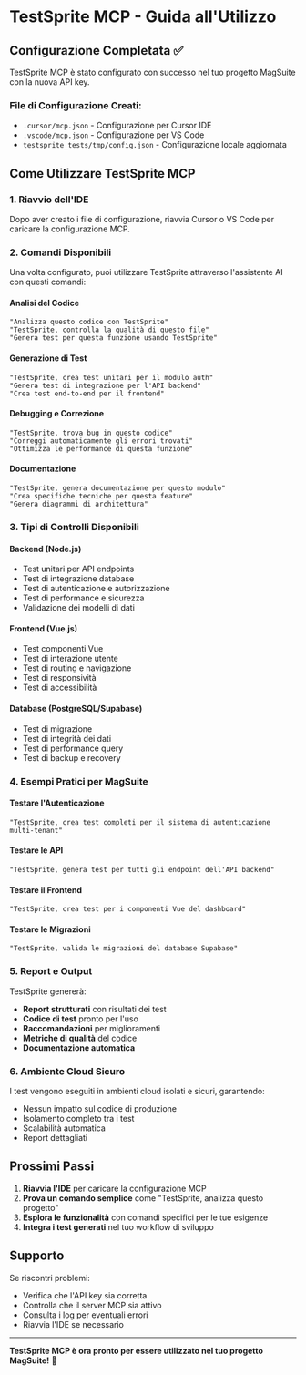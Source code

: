 # TestSprite MCP - Guida all'Utilizzo

## Configurazione Completata ✅

TestSprite MCP è stato configurato con successo nel tuo progetto MagSuite con la nuova API key.

### File di Configurazione Creati:
- `.cursor/mcp.json` - Configurazione per Cursor IDE
- `.vscode/mcp.json` - Configurazione per VS Code
- `testsprite_tests/tmp/config.json` - Configurazione locale aggiornata

## Come Utilizzare TestSprite MCP

### 1. **Riavvio dell'IDE**
Dopo aver creato i file di configurazione, riavvia Cursor o VS Code per caricare la configurazione MCP.

### 2. **Comandi Disponibili**
Una volta configurato, puoi utilizzare TestSprite attraverso l'assistente AI con questi comandi:

#### **Analisi del Codice**
```
"Analizza questo codice con TestSprite"
"TestSprite, controlla la qualità di questo file"
"Genera test per questa funzione usando TestSprite"
```

#### **Generazione di Test**
```
"TestSprite, crea test unitari per il modulo auth"
"Genera test di integrazione per l'API backend"
"Crea test end-to-end per il frontend"
```

#### **Debugging e Correzione**
```
"TestSprite, trova bug in questo codice"
"Correggi automaticamente gli errori trovati"
"Ottimizza le performance di questa funzione"
```

#### **Documentazione**
```
"TestSprite, genera documentazione per questo modulo"
"Crea specifiche tecniche per questa feature"
"Genera diagrammi di architettura"
```

### 3. **Tipi di Controlli Disponibili**

#### **Backend (Node.js)**
- Test unitari per API endpoints
- Test di integrazione database
- Test di autenticazione e autorizzazione
- Test di performance e sicurezza
- Validazione dei modelli di dati

#### **Frontend (Vue.js)**
- Test componenti Vue
- Test di interazione utente
- Test di routing e navigazione
- Test di responsività
- Test di accessibilità

#### **Database (PostgreSQL/Supabase)**
- Test di migrazione
- Test di integrità dei dati
- Test di performance query
- Test di backup e recovery

### 4. **Esempi Pratici per MagSuite**

#### **Testare l'Autenticazione**
```
"TestSprite, crea test completi per il sistema di autenticazione multi-tenant"
```

#### **Testare le API**
```
"TestSprite, genera test per tutti gli endpoint dell'API backend"
```

#### **Testare il Frontend**
```
"TestSprite, crea test per i componenti Vue del dashboard"
```

#### **Testare le Migrazioni**
```
"TestSprite, valida le migrazioni del database Supabase"
```

### 5. **Report e Output**

TestSprite genererà:
- **Report strutturati** con risultati dei test
- **Codice di test** pronto per l'uso
- **Raccomandazioni** per miglioramenti
- **Metriche di qualità** del codice
- **Documentazione automatica**

### 6. **Ambiente Cloud Sicuro**

I test vengono eseguiti in ambienti cloud isolati e sicuri, garantendo:
- Nessun impatto sul codice di produzione
- Isolamento completo tra i test
- Scalabilità automatica
- Report dettagliati

## Prossimi Passi

1. **Riavvia l'IDE** per caricare la configurazione MCP
2. **Prova un comando semplice** come "TestSprite, analizza questo progetto"
3. **Esplora le funzionalità** con comandi specifici per le tue esigenze
4. **Integra i test generati** nel tuo workflow di sviluppo

## Supporto

Se riscontri problemi:
- Verifica che l'API key sia corretta
- Controlla che il server MCP sia attivo
- Consulta i log per eventuali errori
- Riavvia l'IDE se necessario

---

**TestSprite MCP è ora pronto per essere utilizzato nel tuo progetto MagSuite!** 🚀
